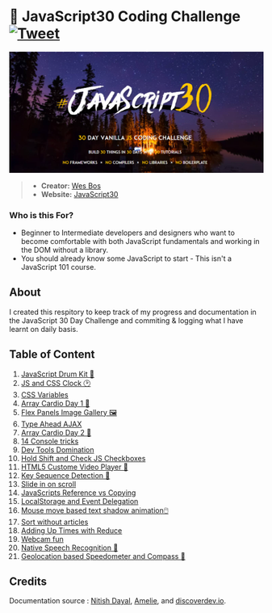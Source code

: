 # 🍦 JavaScript30 Coding Challenge [![Tweet](https://img.shields.io/twitter/url/http/shields.io.svg?style=social)](https://twitter.com/intent/tweet?text=JavaScript30%20by%20Wesbos&url=https://github.com/Mitzelldone/JavaScript30&via=Donee96&hashtags=JavaScript30)
![JavaScript30](./The%2030%20Projects/images/JavaScript30.PNG)

> - **Creator:** [Wes Bos](https://github.com/wesbos)
> - **Website:** [JavaScript30](https://javascript30.com/)

### Who is this For?
- Beginner to Intermediate developers and designers who want to become comfortable with both JavaScript fundamentals and working in the DOM without a library. 
- You should already know some JavaScript to start - This isn't a JavaScript 101 course.

## About
I created this respitory to keep track of my progress and documentation in the JavaScript 30 Day Challenge and commiting & logging what I have learnt on daily basis.

## Table of Content

1. [JavaScript Drum Kit 🥁](https://github.com/Mitzelldone/JavaScript30/tree/main/The%2030%20Projects/01%20-%20JavaScript%20Drum%20Kit)
2. [JS and CSS Clock 🕑](https://github.com/Mitzelldone/JavaScript30/tree/main/The%2030%20Projects/02%20-%20JS%20and%20CSS%20Clock)
3. [CSS Variables](https://github.com/Mitzelldone/JavaScript30/tree/main/The%2030%20Projects/03%20-%20CSS%20Variables)
4. [Array Cardio Day 1 💪](https://github.com/Mitzelldone/JavaScript30/tree/main/The%2030%20Projects/04%20-%20Array%20Cardio%20Day%201)
5. [Flex Panels Image Gallery 🖼️](https://github.com/Mitzelldone/JavaScript30/tree/main/The%2030%20Projects/05%20-%20Flex%20Panel%20Gallery)
6. [Type Ahead AJAX](https://github.com/Mitzelldone/JavaScript30/tree/main/The%2030%20Projects/06%20-%20Type%20Ahead)
7. [Array Cardio Day 2 💪](https://github.com/Mitzelldone/JavaScript30/tree/main/The%2030%20Projects/07%20-%20Array%20Cardio%20Day%202)
8. [14 Console tricks](https://github.com/Mitzelldone/JavaScript30/tree/main/The%2030%20Projects/08%20-%20Fun%20with%20HTML5%20Canvas)
9. [Dev Tools Domination](https://github.com/Mitzelldone/JavaScript30/tree/main/The%2030%20Projects/09%20-%20Dev%20Tools%20Domination)
10. [Hold Shift and Check JS Checkboxes](https://github.com/Mitzelldone/JavaScript30/tree/main/The%2030%20Projects/10%20-%20Hold%20Shift%20and%20Check%20%20JS%20Checkboxes)
11. [HTML5 Custome Video Player 🐰](https://github.com/Mitzelldone/JavaScript30/tree/main/The%2030%20Projects/11%20-%20Custom%20Video%20Player)
12. [Key Sequence Detection 🦄](https://github.com/Mitzelldone/JavaScript30/tree/main/The%2030%20Projects/12%20-%20Key%20Sequence%20Detection)
13. [Slide in on scroll](https://github.com/Mitzelldone/JavaScript30/tree/main/The%2030%20Projects/13%20-%20Slide%20in%20on%20Scroll)
14. [JavaScripts Reference vs Copying](https://github.com/Mitzelldone/JavaScript30/blob/main/The%2030%20Projects/14%20-%20JavaScript%20References%20VS%20Copying/readme.md)
15. [LocalStorage and Event Delegation](https://github.com/Mitzelldone/JavaScript30/tree/main/The%2030%20Projects/15%20-%20Local%20Storage%20and%20Event%20Delegation)
16. [Mouse move based text shadow animation🖱️](https://github.com/Mitzelldone/JavaScript30/tree/main/The%2030%20Projects/16%20-%20Mouse%20Move%20Shadow)
17. [Sort without articles](https://github.com/Mitzelldone/JavaScript30/tree/main/The%2030%20Projects/17%20-%20Sort%20Without%20Articles)
18. [Adding Up Times with Reduce](https://github.com/Mitzelldone/JavaScript30/tree/main/The%2030%20Projects/18%20-%20Adding%20Up%20Times%20with%20Reduce)
19. [Webcam fun](https://github.com/Mitzelldone/JavaScript30/tree/main/The%2030%20Projects/19%20-%20Webcam%20Fun)
20. [Native Speech Recognition 🎤](https://github.com/Mitzelldone/JavaScript30/tree/main/The%2030%20Projects/20%20-%20Speech%20Detection)
21. [Geolocation based Speedometer and Compass 🧭](https://github.com/Mitzelldone/JavaScript30/tree/main/The%2030%20Projects/21%20-%20Geolocation)
## Credits
Documentation source : [Nitish Dayal](https://github.com/nitishdayal/JavaScript30), [Amelie](https://github.com/amelieyeh/JS30), and [discoverdev.io](https://www.discoverdev.io/blog/series/js30/). 
